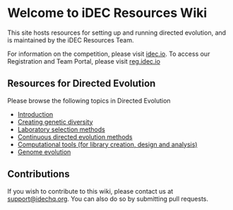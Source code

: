 # Welcome to iDEC Resources Wiki

This site hosts resources for setting up and running directed evolution, and is maintained by the iDEC Resources Team.

For information on the competition, please visit [idec.io](https://idec.io).
To access our Registration and Team Portal, please visit [reg.idec.io](https://reg.idec.io)

## Resources for Directed Evolution

Please browse the following topics in Directed Evolution

* [Introduction](introduction.md)
* [Creating genetic diversity](genetic_diversity.md)
* [Laboratory selection methods](lab_selection_methods.md)
* [Continuous directed evolution methods](cont_de_methods.md)
* [Computational tools (for library creation, design and analysis)](computation_tools.md)
* [Genome evolution](genome_evolution.md)

## Contributions
If you wish to contribute to this wiki, please contact us at [support@idechq.org](mailto:support@idechq.org).
You can also do so by submitting pull requests.
